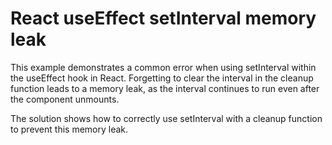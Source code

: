 # React useEffect setInterval memory leak
This example demonstrates a common error when using setInterval within the useEffect hook in React.  Forgetting to clear the interval in the cleanup function leads to a memory leak, as the interval continues to run even after the component unmounts.

The solution shows how to correctly use setInterval with a cleanup function to prevent this memory leak.
